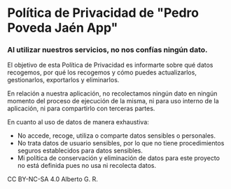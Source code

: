 # Política de Privacidad de "Pedro Poveda Jaén App"

### Al utilizar nuestros servicios, no nos confías ningún dato.

El objetivo de esta Política de Privacidad es informarte sobre qué datos recogemos, 
por qué los recogemos y cómo puedes actualizarlos, gestionarlos, exportarlos y eliminarlos.

En relación a nuestra aplicación, no recolectamos ningún dato en ningún momento del proceso de ejecución de la misma,
ni para uso interno de la aplicación, ni para compartirlo con terceras partes.

En cuanto al uso de datos de manera exhaustiva:
- No accede, recoge, utiliza o comparte datos sensibles o personales.
- No trata datos de usuario sensibles, por lo que no tiene procedimientos seguros establecidos para datos sensibles.
- Mi política de conservación y eliminación de datos para este proyecto no está definida pues no usa ni recolecta datos.

CC BY-NC-SA 4.0 Alberto G. R.
